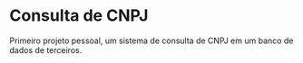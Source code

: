 # Consulta de CNPJ
Primeiro projeto pessoal, um sistema de consulta de CNPJ em um banco de dados de terceiros.<br>


